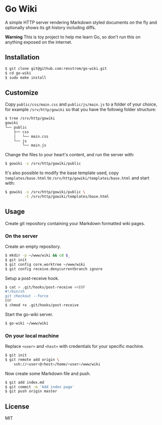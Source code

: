 # Go Wiki

A simple HTTP server rendering Markdown styled documents on the fly and optionally shows its git history including diffs.

**Warning** This is toy project to help me learn Go, so don't run this on anything exposed on the internet.

## Installation

```bash
$ git clone git@github.com:renstrom/go-wiki.git
$ cd go-wiki
$ sudo make install
```

## Customize

Copy `public/css/main.css` and `public/js/main.js` to a folder of your choice, for example `/srv/http/gowiki` so that you have the followig folder structure:

```bash
$ tree /srv/http/gowiki
gowiki
└── public
    ├── css
    │   └── main.css
    └── js
        └── main.js
```

Change the files to your heart's content, and run the server with:

```bash
$ gowiki -s /srv/http/gowiki/public
```

It's also possible to modify the base template used, copy `templates/base.html` to `/srv/http/gowiki/templates/base.html` and start with:

```bash
$ gowiki -s /srv/http/gowiki/public \
         -t /srv/http/gowiki/templates/base.html
```

## Usage

Create git repository containing your Markdown formatted wiki pages.

### On the server

Create an empty repository.

``` bash
$ mkdir -p ~/www/wiki && cd $_
$ git init
$ git config core.worktree ~/www/wiki
$ git config receive.denycurrentbranch ignore
```

Setup a post-receive hook.

``` bash
$ cat > .git/hooks/post-receive <<EOF
#!/bin/sh
git checkout --force
EOF
$ chmod +x .git/hooks/post-receive
```

Start the go-wiki server.

``` bash
$ go-wiki ~/www/wiki
```

### On your local machine

Replace `<user>` and `<host>` with credentials for your specific machine.

``` bash
$ git init
$ git remote add origin \
    ssh://<user>@<host>/home/<user>/www/wiki
```

Now create some Markdown file and push.

``` bash
$ git add index.md
$ git commit -m 'Add index page'
$ git push origin master
```

## License

MIT
